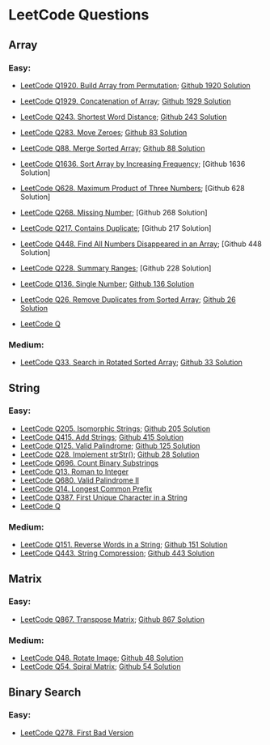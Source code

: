 # LeetCode Questions

## Array
### Easy:
- [LeetCode Q1920. Build Array from Permutation](https://leetcode.com/problems/build-array-from-permutation/); [Github 1920 Solution](https://github.com/ShuxinLi05/Leetcode/blob/main/Array/BuildArrayfromPermutation/src/com/company/Main.java)
- [LeetCode Q1929. Concatenation of Array](https://leetcode.com/problems/concatenation-of-array/); [Github 1929 Solution](https://github.com/ShuxinLi05/Leetcode/blob/main/Array/ConcatenationOfArray/src/com/company/Main.java)
- [LeetCode Q243. Shortest Word Distance](https://leetcode.com/problems/shortest-word-distance/); [Github 243 Solution](https://github.com/ShuxinLi05/Leetcode/blob/main/Array/ShortestWordDistance/src/com/company/Main.java)
- [LeetCode Q283. Move Zeroes](https://leetcode.com/problems/move-zeroes/); [Github 83 Solution](https://github.com/ShuxinLi05/Leetcode/blob/main/Array/MoveZeroes/src/com/company/Main.java)
- [LeetCode Q88. Merge Sorted Array](https://leetcode.com/problems/merge-sorted-array/); [Github 88 Solution](https://github.com/ShuxinLi05/Leetcode/blob/main/Array/MergeSortedArray/src/com/company/Main.java)
- [LeetCode Q1636. Sort Array by Increasing Frequency](https://leetcode.com/problems/sort-array-by-increasing-frequency/); [Github 1636 Solution]
- [LeetCode Q628. Maximum Product of Three Numbers](https://leetcode.com/problems/maximum-product-of-three-numbers/); [Github 628 Solution]
- [LeetCode Q268. Missing Number](https://leetcode.com/problems/missing-number/); [Github 268 Solution]
- [LeetCode Q217. Contains Duplicate](https://leetcode.com/problems/contains-duplicate/); [Github 217 Solution]
- [LeetCode Q448. Find All Numbers Disappeared in an Array](https://leetcode.com/problems/find-all-numbers-disappeared-in-an-array/); [Github 448 Solution]
- [LeetCode Q228. Summary Ranges](https://leetcode.com/problems/summary-ranges/); [Github 228 Solution]
- [LeetCode Q136. Single Number](https://leetcode.com/problems/single-number/); [Github 136 Solution](https://github.com/ShuxinLi05/Leetcode/blob/main/Array/SingleNumber/src/com/company/Main.java)
- [LeetCode Q26. Remove Duplicates from Sorted Array](https://leetcode.com/problems/remove-duplicates-from-sorted-array/); [Github 26 Solution](https://github.com/ShuxinLi05/Leetcode/blob/main/Array/RemoveDuplicateFromSortedArray/src/com/company/Main.java)

- [LeetCode Q]()

### Medium:
- [LeetCode Q33. Search in Rotated Sorted Array](https://leetcode.com/problems/search-in-rotated-sorted-array/); [Github 33 Solution](https://github.com/ShuxinLi05/Leetcode/blob/main/Array/SearchinRotatedSortedArray/src/com/company/Main.java)

## String
### Easy:
- [LeetCode Q205. Isomorphic Strings](https://leetcode.com/problems/isomorphic-strings/); [Github 205 Solution](https://github.com/ShuxinLi05/Leetcode/blob/main/String/IsomorphicString/src/com/company/Main.java)
- [LeetCode Q415. Add Strings](https://leetcode.com/problems/add-strings/); [Github 415 Solution](https://github.com/ShuxinLi05/Leetcode/blob/main/String/AddString/src/com/company/Main.java)
- [LeetCode Q125. Valid Palindrome](https://leetcode.com/problems/valid-palindrome/); [Github 125 Solution](https://github.com/ShuxinLi05/Leetcode/blob/main/String/ValidPalindrome/src/com/company/Main.java)
- [LeetCode Q28. Implement strStr()](https://leetcode.com/problems/implement-strstr/); [Github 28 Solution](https://github.com/ShuxinLi05/Leetcode/blob/main/String/ImplementStr/src/com/company/Main.java)
- [LeetCode Q696. Count Binary Substrings](https://leetcode.com/problems/count-binary-substrings/)
- [LeetCode Q13. Roman to Integer](https://leetcode.com/problems/roman-to-integer/)
- [LeetCode Q680. Valid Palindrome II](https://leetcode.com/problems/valid-palindrome-ii/)
- [LeetCode Q14. Longest Common Prefix](https://leetcode.com/problems/longest-common-prefix/)
- [LeetCode Q387. First Unique Character in a String](https://leetcode.com/problems/first-unique-character-in-a-string/)
- [LeetCode Q]()



### Medium:
- [LeetCode Q151. Reverse Words in a String](https://leetcode.com/problems/reverse-words-in-a-string/); [Github 151 Solution](https://github.com/ShuxinLi05/Leetcode/blob/main/String/ReverseWordsInAString/src/com/company/Main.java)
- [LeetCode Q443. String Compression](https://leetcode.com/problems/string-compression/); [Github 443 Solution](https://github.com/ShuxinLi05/Leetcode/blob/main/String/StringCompression/src/com/company/Main.java)

## Matrix
### Easy:
- [LeetCode Q867. Transpose Matrix](https://leetcode.com/problems/transpose-matrix/); [Github 867 Solution](https://github.com/ShuxinLi05/Leetcode/blob/main/Matrix/TransposeMatrix/src/com/company/Main.java)


### Medium:
- [LeetCode Q48. Rotate Image](https://leetcode.com/problems/rotate-image/); [Github 48 Solution](https://github.com/ShuxinLi05/Leetcode/blob/main/Matrix/RotateImage/src/com/company/Main.java)
- [LeetCode Q54. Spiral Matrix](https://leetcode.com/problems/spiral-matrix/); [Github 54 Solution](https://github.com/ShuxinLi05/Leetcode/blob/main/Matrix/SpiralMatrix/src/com/company/Main.java)

## Binary Search
### Easy:
- [LeetCode Q278. First Bad Version](https://leetcode.com/problems/first-bad-version/)




